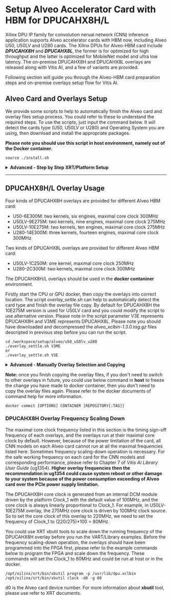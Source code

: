 # Setup Alveo Accelerator Card with HBM for DPUCAHX8H/L

Xilinx DPU IP family for convolution nerual network (CNN) inference application supports Alveo accelerator cards with HBM now, including Alveo U50, U50LV and U280 cards. The Xilinx DPUs for Alveo-HBM card include ***DPUCAHX8H*** and ***DPUCAHX8L***, the former is for optimized for high throughput and the latter is optimized for MobileNet model and ultra low latency. The on-premise DPUCAHX8H and DPUCAHX8L overlays are released along with Vitis AI, and a few of variants are provided.

Following section will guide you through the Alveo-HBM card preparation steps and on-premise overlays setup flow for Vitis AI.

## Alveo Card and Overlays Setup

We provide some scripts to help to automatically finish the Alveo card and overlay files setup process. You could refer to these to understand the required steps. To use the scripts, just input the command below. It will detect the cards type (U50, U50LV or U280) and Operating System you are using, then download and install the appropriate packages.

**Please note you should use this script in host environment, namely out of the Docker container.** 

~~~
source ./install.sh
~~~

<details>
 <summary><b>Advanced - Step by Step XRT/Platform Setup</b></summary>

If you don't use the script above, you could follow following steps to finish the Alveo card and overlays setup.

**Please note you should use this script in host environment, namely out of the Docker container.** 

### Install XRT

Before you go through the next steps, please ensure the latest Xilinx runtime (XRT) is installed on your host, you can get XRT from these links:

CentOS/Redhat 7.x: [xrt_202020.2.8.726_7.4.1708-x86_64-xrt.rpm](https://www.xilinx.com/bin/public/openDownload?filename=xrt_202020.2.8.726_7.4.1708-x86_64-xrt.rpm)

CentOS/Redhat 8.x: [xrt_202020.2.8.726_8.1.1911-x86_64-xrt.rpm](https://www.xilinx.com/bin/public/openDownload?filename=xrt_202020.2.8.726_8.1.1911-x86_64-xrt.rpm)

Ubuntu 16.04: [xrt_202020.2.8.726_16.04-amd64-xrt.deb](https://www.xilinx.com/bin/public/openDownload?filename=xrt_202020.2.8.726_16.04-amd64-xrt.deb)

Ubuntu 18.04: [xrt_202020.2.8.726_18.04-amd64-xrt.deb](https://www.xilinx.com/bin/public/openDownload?filename=xrt_202020.2.8.726_18.04-amd64-xrt.deb)

Ubuntu 20.04: [xrt_202020.2.8.726_20.04-amd64-xrt.deb](https://www.xilinx.com/bin/public/openDownload?filename=xrt_202020.2.8.726_20.04-amd64-xrt.deb)

### Install the Alveo Card Target Platform

#### Alveo U280 Card
For U280 card, gen3x16 target platform released in the Xilinx website [U280 page](https://www.xilinx.com/products/boards-and-kits/alveo/u280) is used. Please download and install the required gen3x4 target platform files.

CentOS/Redhat:
[xilinx-u280-xdma-201920.3-2789161.x86_64.rpm](https://www.xilinx.com/bin/public/openDownload?filename=xilinx-u280-xdma-201920.3-2789161.x86_64.rpm)

Ubuntu 16.04:
[xilinx-u280-xdma-201920.3-2789161_16.04.deb](https://www.xilinx.com/bin/public/openDownload?filename=xilinx-u280-xdma-201920.3-2789161_16.04.deb)

Ubuntu 18.04:
[xilinx-u280-xdma-201920.3-2789161_18.04.deb](https://www.xilinx.com/bin/public/openDownload?filename=xilinx-u280-xdma-201920.3-2789161_18.04.deb)

#### Alveo U50 Card
For U50 card, gen3x4 version target platform is used. Please download and install the required gen3x4 target platform files.

CentOS/Redhat:
[Xilinx-u50-gen3x4-xdma-2-202010.1_2902115_noarch_rpm.tar.gz](https://www.xilinx.com/bin/public/openDownload?filename=Xilinx-u50-gen3x4-xdma-2-202010.1_2902115_noarch_rpm.tar.gz)

Ubuntu 16.04:
[Xilinx-u50-gen3x4-xdma-2-202010.1_2902115_16.04_deb.tar.gz](https://www.xilinx.com/bin/public/openDownload?filename=Xilinx-u50-gen3x4-xdma-2-202010.1_2902115_16.04_deb.tar.gz)

Ubuntu 18.04:
[Xilinx-u50-gen3x4-xdma-2-202010.1_2902115_18.04_deb.tar.gz](https://www.xilinx.com/bin/public/openDownload?filename=Xilinx-u50-gen3x4-xdma-2-202010.1_2902115_18.04_deb.tar.gz)


#### Alveo U50LV Card

For U50LV card, gen3x4 version target platform is used. Please download and install the required gen3x4 target platform files.

CentOS/Redhat:
[Xilinx-u50lv-gen3x4-xdma-2-202010.1-2902115-noarch_rpm.tar.gz](https://www.xilinx.com/bin/public/openDownload?filename=Xilinx-u50lv-gen3x4-xdma-2-202010.1-2902115-noarch_rpm.tar.gz)

Ubuntu 16.04:
[Xilinx-u50lv-gen3x4-xdma-2-202010.1-2902115-16.04_deb.tar.gz](https://www.xilinx.com/bin/public/openDownload?filename=Xilinx-u50lv-gen3x4-xdma-2-202010.1-2902115-16.04_deb.tar.gz)

Ubuntu 18.04:
[Xilinx-u50lv-gen3x4-xdma-2-202010.1-2902115-18.04_deb.tar.gz](https://www.xilinx.com/bin/public/openDownload?filename=Xilinx-u50lv-gen3x4-xdma-2-202010.1-2902115-18.04_deb.tar.gz)


### Update the Alveo Card Flash
After you have downloaded and installed the platform files above, use following commands and cold reboot your machine to finished the setup.

For Alveo U280:
~~~
sudo /opt/xilinx/xrt/bin/xbmgmt flash --update --shell xilinx_u280_xdma_201920_3
~~~

For Alveo U50:
~~~
sudo /opt/xilinx/xrt/bin/xbmgmt flash --update --shell xilinx_u50_gen3x4_xdma_base_2
~~~

For Alveo U50LV:
~~~
sudo /opt/xilinx/xrt/bin/xbmgmt flash --update --shell xilinx_u50lv_gen3x4_xdma_base_2
~~~

### DPUCAHX8H/L Overlays Installation
#### Get and Decompress Overlays Tarball
In the host or docker, get to the shared Vitis AI git repository directory and use following commands to download and decompress the overlays tarball.

~~~
cd ./Vitis-AI/setup/alveo/u50_u50lv_u280
wget https://www.xilinx.com/bin/public/openDownload?filename=alveo_xclbin-1.3.0.tar.gz -O alveo_xclbin-1.3.0.tar.gz
tar xfz alveo_xclbin-1.3.0.tar.gz
~~~

</details>

---
## DPUCAHX8H/L Overlay Usage

Four kinds of DPUCAHX8H overlays are provided for different Alveo HBM card:
* U50-6E300M: two kernels, six engines, maximal core clock 300MHz
* U50LV-9E275M: two kernels, nine engines, maximal core clock 275MHz
* U50LV-10E275M: two kernels, ten engines, maximal core clock 275MHz
* U280-14E300M: three kernels, fourteen engines, maximal core clock 300MHz

Two kinds of DPUCAHX8L overlays are provided for different Alveo HBM card:
* U50LV-1C250M: one kernel, maximal core clock 250MHz
* U280-2C300M: two kernels, maximal core clock 300MHz

The DPUCAHX8H/L overlays should be used in the **docker contaniner** environment.

Firstly start the CPU or GPU docker, then copy the overlays into correct location. The script *overlay_settle.sh* can help to automatically detect the card type and finish the overlay file copy. By default for DPUCAHX8H the 10E275M version is used for U50LV card and you could modify the script to use alternative version. Please note in the script parameter V3E represents DPUCAHX8H and V3ME represents DPUCAHX8L. Please note you should have downloaded and decompressed the *alveo_xclbin-1.3.0.tag.gz* files descripted in previous step before you can run the script.

~~~
cd /workspace/setup/alveo/u50_u50lv_u280
./overlay_settle.sh V3ME
or
./overlay_settle.sh V3E
~~~


<details>
 <summary><b>Advanced - Manually Overlay Selection and Copying </b></summary>

###  Copy Overlay Files
Start the CPU or GPU docker, get into the shared Vitis AI git repository directory and use following command to copy the overlay files for different Alveo card. Please note everytime you start a new docker container, you should do this step.

For Alveo U50, use DPUCAHX8H overlay:
~~~
cd /workspace/setup/alveo/u50_u50lv_u280
sudo cp alveo_xclbin-1.3.0/U50/6E300M/* /usr/lib
~~~

For Alveo U50LV, use DPUCAHX8H U50LV-9E275M overlay:
~~~
cd /workspace/setup/alveo/u50_u50lv_u280
sudo cp alveo_xclbin-1.3.0/U50lv/9E275M/* /usr/lib
~~~

For Alveo U50LV, use DPUCAHX8H U50LV-10E275M overlay:
~~~
cd /workspace/setup/alveo/u50_u50lv_u280
sudo cp alveo_xclbin-1.3.0/U50lv/10E275M/* /usr/lib
~~~

For Alveo U280, use DPUCAHX8H overlay:
~~~ 
cd /workspace/setup/alveo/u50_u50lv_u280
sudo cp alveo_xclbin-1.3.0/U280/14E300M/* /usr/lib
~~~

For Alveo U50LV, use DPUCAHX8L overlay:
~~~ 
cd /workspace/setup/alveo/u50_u50lv_u280
sudo cp alveo_xclbin-1.3.0/U50lv-V3ME/1E300M/* /usr/lib
~~~

For Alveo U280, use DPUCAHX8L overlay:
~~~ 
cd /workspace/setup/alveo/u50_u50lv_u280
sudo cp alveo_xclbin-1.3.0/U280-V3ME/2E300M/* /usr/lib
~~~

</details>

**Note:** once you finish copying the overlay files, if you don't need to switch to other overlays in future, you could use below command in **host** to freeze the change you have made to docker container, then you don't need to copy the overlay files again. Please refer to the docker documents of command help for more information.

~~~
docker commit [OPTIONS] CONTAINER [REPOSITORY[:TAG]]
~~~


### DPUCAHX8H Overlay Frequency Scaling Down

The maximal core clock frequency listed in this section is the timing sign-off frequency of each overlays, and the overlays run at their maximal core clock by default. However, because of the power limitation of the card, all CNN models on each Alveo card cannot run at all the maximal frequencies listed here. Sometimes frequency scaling-down operation is necessary. For the safe working frequency on each card for the CNN models and corresponding performance, please refer to Chapter 7 of *Vitis AI Library User Guide* (ug1354). **Higher overlay frequencies then the recommendation in ug1354 could cause system reboot or other damage to your system because of the power consumption exceeding of Alveo card over the PCIe power supply limitation.**

The DPUCAHX8H core clock is generated from an internal DCM module driven by the platform Clock_1 with the default value of 100MHz, and the core clock is always linearly proportional to Clock_1. For example, in U50LV-10E275M overlay, the 275MHz core clock is driven by 100MHz clock source. So to set the core clock of this overlay to 220MHz, we need to set the frequency of Clock_1 to (220/275)*100 = 80MHz.

You could use XRT xbutil tools to scale down the running frequency of the DPUCAHX8H overlay before you run the VART/Library examples. Before the frequency scaling-down operation, the overlays should have been programmed into the FPGA first, please refer to the example commands below to program the FPGA and scale down the frequency. These commands will set the Clock_1 to 80MHz and could be run at host or in the docker.

~~~
/opt/xilinx/xrt/bin/xbutil program -p /usr/lib/dpu.xclbin
/opt/xilinx/xrt/bin/xbutil clock -d0 -g 80
~~~
d0 is the Alveo card device number. For more information about **xbutil** tool, please use refer to XRT documents.
